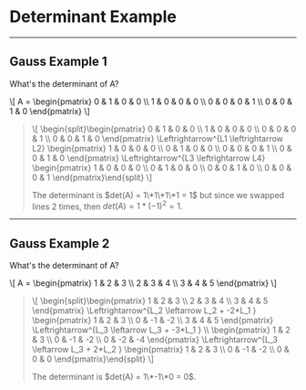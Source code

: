 # Determinant Example

<hr class="sep-both">

## Gauss Example 1

What's the determinant of A?

<p>
\[
A = \begin{pmatrix}
0 & 1 & 0 & 0 \\
1 & 0 & 0 & 0 \\
0 & 0 & 0 & 1 \\
0 & 0 & 1 & 0
\end{pmatrix}
\]
</p>

<blockquote class="spoiler">
\[
\begin{split}\begin{pmatrix}
0 & 1 & 0 & 0 \\
1 & 0 & 0 & 0 \\
0 & 0 & 0 & 1 \\
0 & 0 & 1 & 0
\end{pmatrix}
 \Leftrightarrow^{L1  \leftrightarrow L2}
\begin{pmatrix}
1 & 0 & 0 & 0 \\
0 & 1 & 0 & 0 \\
0 & 0 & 0 & 1 \\
0 & 0 & 1 & 0
\end{pmatrix}
 \Leftrightarrow^{L3  \leftrightarrow L4}
\begin{pmatrix}
1 & 0 & 0 & 0 \\
0 & 1 & 0 & 0 \\
0 & 0 & 1 & 0 \\
0 & 0 & 0 & 1
\end{pmatrix}\end{split}
\]

The determinant is $det(A) = 1\*1\*1\*1 = 1$ but
since we swapped lines 2 times, then
$det(A) = 1 * (-1)^2 = 1$.
</blockquote>

<hr class="sep-both">

## Gauss Example 2

What's the determinant of A?

<p>
\[
A = \begin{pmatrix}
1 & 2 & 3 \\
2 & 3 & 4 \\
3 & 4 & 5
\end{pmatrix}
\]
</p>

<blockquote class="spoiler">
\[
\begin{split}\begin{pmatrix}
1 & 2 & 3 \\
2 & 3 & 4 \\
3 & 4 & 5
\end{pmatrix}
\Leftrightarrow^{L_2  \leftarrow  L_2 + -2*L_1 } \begin{pmatrix}
1 & 2 & 3 \\
0 & -1 & -2 \\
3 & 4 & 5
\end{pmatrix}
\Leftrightarrow^{L_3  \leftarrow  L_3 + -3*L_1 }
\\
\begin{pmatrix}
1 & 2 & 3 \\
0 & -1 & -2 \\
0 & -2 & -4
\end{pmatrix}
\Leftrightarrow^{L_3  \leftarrow  L_3 + 2*L_2 } \begin{pmatrix}
1 & 2 & 3 \\
0 & -1 & -2 \\
0 & 0 & 0
\end{pmatrix}\end{split}
\]

The determinant is $det(A) = 1\*-1\*0 = 0$.
</blockquote>
